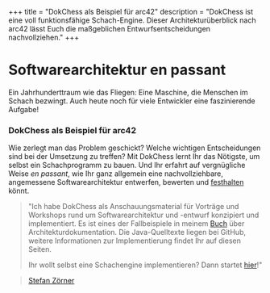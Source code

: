 +++
title = "DokChess als Beispiel für arc42"
description = "DokChess ist eine voll funktionsfähige Schach-Engine. Dieser Architekturüberblick nach arc42 lässt Euch die maßgeblichen Entwurfsentscheidungen nachvollziehen."
+++


# Softwarearchitektur en&nbsp;passant

Ein Jahrhunderttraum wie das Fliegen: Eine Maschine, die Menschen im Schach bezwingt. Auch heute noch für viele Entwickler eine faszinierende Aufgabe!  

### DokChess als Beispiel für arc42

Wie zerlegt man das Problem geschickt? Welche wichtigen Entscheidungen sind bei der Umsetzung zu treffen? Mit DokChess lernt Ihr das Nötigste, um selbst ein Schachprogramm zu bauen. Und Ihr erfahrt auf vergnügliche Weise _en passant_, wie Ihr ganz allgemein eine nachvollziehbare, angemessene Softwarearchitektur entwerfen, bewerten und [festhalten](/00_ueberblick/) könnt.

> "Ich habe DokChess als Anschauungsmaterial für Vorträge und Workshops rund um Softwarearchitektur und -entwurf konzipiert und implementiert.
> Es ist eines der Fallbeispiele in meinem [Buch](/abspann/#die-inhalte) über Architekturdokumentation.
> Die Java-Quelltexte liegen bei GitHub, weitere Informationen zur Implementierung findet Ihr auf diesen Seiten.
>
> Ihr wollt selbst eine Schachengine implementieren? Dann startet [hier](/20_selber_starten/)!"

> [Stefan Zörner](/autor/)

